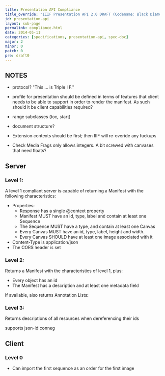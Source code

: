 ```yaml
---
title: Presentation API Compliance
title_override: "IIIF Presentation API 2.0 DRAFT (Codename: Black Diamond)"
id: presentation-api
layout: sub-page
permalink: compliance.html
date: 2014-05-11
categories: [specifications, presentation-api, spec-doc]
major: 2
minor: 0
patch: 0
pre: draft0
---
```



## NOTES 

* protocol? "This ... is Triple I F."
* profile for presentation should be defined in terms of features that client needs to be able to support in order to render the manifest.  As such should it be client capabilities required?
* range subclasses  (toc, start)
* document structure?

* Extension contexts should be first; then IIIF will re-overide any fuckups

* Check Media Frags only allows integers.  A bit screwed with canvases that need floats?


## Server

### Level 1:

A level 1 compliant server is capable of returning a Manifest with the following characteristics:

  * Properties:
    * Response has a single @context property
  	* Manifest MUST have an id, type, label and contain at least one Sequence
  	* The Sequence MUST have a type, and contain at least one Canvas
  	* Every Canvas MUST have an id, type, label, height and width. 
  	* Every Canvas SHOULD have at least one image associated with it
  * Content-Type is application/json
  * The CORS header is set


### Level 2:

Returns a Manifest with the characteristics of level 1, plus:
  * Every object has an id
  * The Manifest has a description and at least one metadata field

If available, also returns Annotation Lists:



### Level 3:

Returns descriptions of all resources when dereferencing their ids

supports json-ld conneg




## Client

### Level 0

  * Can import the first sequence as an order for the first image



